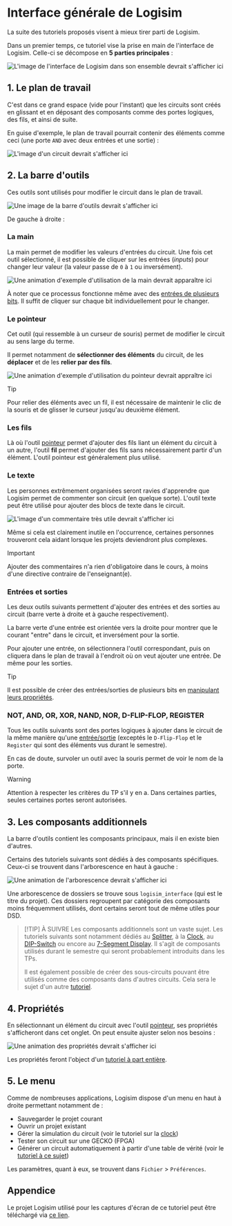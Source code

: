 # Interface générale de Logisim

La suite des tutoriels proposés visent à mieux tirer parti de Logisim.

Dans un premier temps, ce tutoriel vise la prise en main de l'interface de Logisim. Celle-ci se décompose en **5 parties principales** :

![`L'image de l'interface de Logisim dans son ensemble devrait s'afficher ici`](/logisim/images/logisim-interface-overview.png)

## 1. Le plan de travail

C'est dans ce grand espace (vide pour l'instant) que les circuits sont créés en glissant et en déposant des composants comme des portes logiques, des fils, et ainsi de suite.

En guise d'exemple, le plan de travail pourrait contenir des éléments comme ceci (une porte `AND` avec deux entrées et une sortie) :

![`L'image d'un circuit devrait s'afficher ici`](/logisim/images/logisim-interface-circuit.png)

## 2. La barre d'outils

Ces outils sont utilisés pour modifier le circuit dans le plan de travail.

![`Une image de la barre d'outils devrait s'afficher ici`](/logisim/images/logisim-interface-tools.png)

De gauche à droite :

### **La main**

La main permet de modifier les valeurs d'entrées du circuit. Une fois cet outil sélectionné, il est possible de cliquer sur les entrées (*inputs*) pour changer leur valeur (la valeur passe de `0` à `1` ou inversément).

![`Une animation d'exemple d'utilisation de la main devrait apparaître ici`](/logisim/images/logisim-interface-hand.gif)

À noter que ce processus fonctionne même avec des [entrées de plusieurs bits](properties-in-logisim). Il suffit de cliquer sur chaque bit individuellement pour le changer.

### **Le pointeur**

Cet outil (qui ressemble à un curseur de souris) permet de modifier le circuit au sens large du terme.

Il permet notamment de **sélectionner des éléments** du circuit, de les **déplacer** et de les **relier par des fils**.

![`Une animation d'exemple d'utilisation du pointeur devrait appraître ici`](/logisim/images/logisim-interface-pointer.gif)

> [!TIP]
> Pour relier des éléments avec un fil, il est nécessaire de maintenir le clic de la souris et de glisser le curseur jusqu'au deuxième élément.

### **Les fils**

Là où l'outil [pointeur](#le-pointeur) permet d'ajouter des fils liant un élément du circuit à un autre, l'outil **fil** permet d'ajouter des fils sans nécessairement partir d'un élément. L'outil pointeur est généralement plus utilisé.

### **Le texte**

Les personnes extrêmement organisées seront ravies d'apprendre que Logisim permet de commenter son circuit (en quelque sorte). L'outil texte peut être utilisé pour ajouter des blocs de texte dans le circuit.

![L'image d'un commentaire très utile devrait s'afficher ici](/logisim/images/logisim-interface-comments.png)

Même si cela est clairement inutile en l'occurrence, certaines personnes trouveront cela aidant lorsque les projets deviendront plus complexes.

> [!IMPORTANT]
> Ajouter des commentaires n'a rien d'obligatoire dans le cours, à moins d'une directive contraire de l'enseignant(e).

### **Entrées et sorties**

Les deux outils suivants permettent d'ajouter des entrées et des sorties au circuit (barre verte à droite et à gauche respectivement).

La barre verte d'une entrée est orientée vers la droite pour montrer que le courant "entre" dans le circuit, et inversément pour la sortie.

Pour ajouter une entrée, on sélectionnera l'outil correspondant, puis on cliquera dans le plan de travail à l'endroit où on veut ajouter une entrée. De même pour les sorties.

> [!TIP]
> Il est possible de créer des entrées/sorties de plusieurs bits en [manipulant leurs propriétés](properties-in-logisim).

### **NOT, AND, OR, XOR, NAND, NOR, D-FLIP-FLOP, REGISTER**

Tous les outils suivants sont des portes logiques à ajouter dans le circuit de la même manière qu'une [entrée/sortie](#entrees-et-sorties) (exceptés le `D-Flip-Flop` et le `Register` qui sont des éléments vus durant le semestre).

En cas de doute, survoler un outil avec la souris permet de voir le nom de la porte.

> [!WARNING]
> Attention à respecter les critères du TP s'il y en a. Dans certaines parties, seules certaines portes seront autorisées.

## 3. Les composants additionnels

La barre d'outils contient les composants principaux, mais il en existe bien d'autres.

Certains des tutoriels suivants sont dédiés à des composants spécifiques. Ceux-ci se trouvent dans l'arborescence en haut à gauche :

![`Une animation de l'arborescence devrait s'afficher ici`](/logisim/images/logisim-interface-components.gif)

Une arborescence de dossiers se trouve sous `logisim_interface` (qui est le titre du projet). Ces dossiers regroupent par catégorie des composants moins fréquemment utilisés, dont certains seront tout de même utiles pour DSD.

> [!TIP] À SUIVRE
> Les composants additionnels sont un vaste sujet. Les tutoriels suivants sont notamment dédiés au [Splitter](splitter), à la [Clock](toggle-clock), au [DIP-Switch](dip-switch) ou encore au [7-Segment Display](seven-segment-display). Il s'agit de composants utilisés durant le semestre qui seront probablement introduits dans les TPs.
>
> Il est également possible de créer des sous-circuits pouvant être utilisés comme des composants dans d'autres circuits. Cela sera le sujet d'un autre [tutoriel](master-subcircuits).

## 4. Propriétés

En sélectionnant un élément du circuit avec l'outil [pointeur](#le-pointeur), ses propriétés s'afficheront dans cet onglet. On peut ensuite ajuster selon nos besoins :

![`Une animation des propriétés devrait s'afficher ici`](/logisim/images/logisim-interface-properties.gif)

Les propriétés feront l'object d'un [tutoriel à part entière](properties-in-logisim).

## 5. Le menu

Comme de nombreuses applications, Logisim dispose d'un menu en haut à droite permettant notamment de :

- Sauvegarder le projet courant
- Ouvrir un projet existant
- Gérer la simulation du circuit (voir le tutoriel sur la [clock](toggle-clock))
- Tester son circuit sur une GECKO (FPGA)
- Générer un circuit automatiquement à partir d'une table de vérité (voir le [tutoriel à ce sujet](generate-circuits))

Les paramètres, quant à eux, se trouvent dans `Fichier` > `Préférences`.

## Appendice

Le projet Logisim utilisé pour les captures d'écran de ce tutoriel peut être téléchargé via <a href="/logisim/projects/logisim_interface.circ" download="logisim_interface.circ">ce lien</a>.